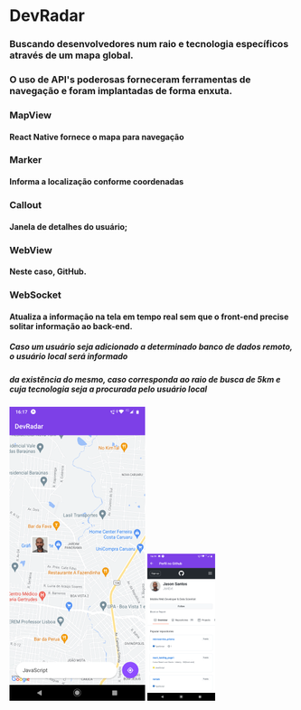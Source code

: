 # DevRadar
### Buscando desenvolvedores num raio e tecnologia específicos através de um mapa global. 

### O uso de API's poderosas forneceram ferramentas de navegação e foram implantadas de forma enxuta.


### MapView 
#### React Native fornece o mapa para navegação
### Marker 
#### Informa a localização conforme coordenadas
### Callout
#### Janela de detalhes do usuário; 
### WebView
#### Neste caso, GitHub.

### WebSocket
#### Atualiza a informação na tela em tempo real sem que o front-end precise solitar informação ao back-end.
##### Caso um usuário seja adicionado a determinado banco de dados remoto, o usuário local será informado
##### da existência do mesmo, caso corresponda ao raio de busca de 5km e cuja tecnologia seja a procurada pelo usuário local


![mapa_mobile](https://github.com/JsnEvt/DevRadar/blob/main/img/mapa240x520.png) ![perfil_mobile](https://github.com/JsnEvt/DevRadar/blob/main/img/perfil120x260.png)

